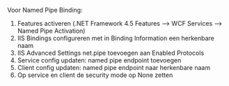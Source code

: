 Voor Named Pipe Binding:

1. Features activeren (.NET Framework 4.5 Features --> WCF Services --> Named Pipe Activation)
1. IIS Bindings configureren met in Binding Information een herkenbare naam
1. IIS Advanced Settings net.pipe toevoegen aan Enabled Protocols
1. Service config updaten: named pipe endpoint toevoegen
1. Client config updaten: named pipe endpoint naar herkenbare naam
1. Op service en client de security mode op None zetten
